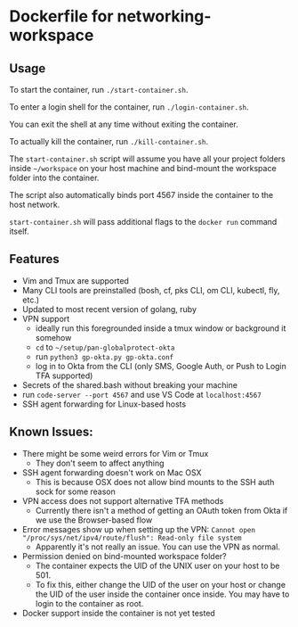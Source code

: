 # Dockerfile for networking-workspace

## Usage

To start the container, run `./start-container.sh`.

To enter a login shell for the container, run `./login-container.sh`.

You can exit the shell at any time without exiting the container.

To actually kill the container, run `./kill-container.sh`.

The `start-container.sh` script will assume you have all your project folders
inside `~/workspace` on your host machine and bind-mount the workspace folder
into the container.

The script also automatically binds port 4567 inside the container to the
host network.

`start-container.sh` will pass additional flags to the `docker run` command itself.


## Features

- Vim and Tmux are supported
- Many CLI tools are preinstalled (bosh, cf, pks CLI, om CLI, kubectl, fly, etc.)
- Updated to most recent version of golang, ruby
- VPN support
  - ideally run this foregrounded inside a tmux window or background it somehow
  - `cd` to `~/setup/pan-globalprotect-okta`
  - run `python3 gp-okta.py gp-okta.conf`
  - log in to Okta from the CLI (only SMS, Google Auth, or Push to Login TFA supported)
- Secrets of the shared.bash without breaking your machine
- run `code-server --port 4567` and use VS Code at `localhost:4567`
- SSH agent forwarding for Linux-based hosts

## Known Issues:

- There might be some weird errors for Vim or Tmux
   - They don't seem to affect anything
- SSH agent forwarding doesn't work on Mac OSX
  - This is because OSX does not allow bind mounts to the SSH auth sock for some reason
- VPN access does not support alternative TFA methods
  - Currently there isn't a method of getting an OAuth token from Okta if we
    use the Browser-based flow
- Error messages show up when setting up the VPN: `Cannot open "/proc/sys/net/ipv4/route/flush": Read-only file system`
  - Apparently it's not really an issue. You can use the VPN as normal.
- Permission denied on bind-mounted workspace folder?
  - The container expects the UID of the UNIX user on your host to be 501.
  - To fix this, either change the UID of the user on your host or change
    the UID of the user inside the container once inside. You may have to
    login to the container as root.
- Docker support inside the container is not yet tested
